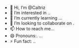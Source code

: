 - 👋 Hi, I’m @Caltriz
- 👀 I’m interested in ..
- 🌱 I’m currently learning ...
- 💞️ I’m looking to collaborate on .
- 📫 How to reach me...
- 😄 Pronouns:. ...
- ⚡ Fun fact: ..

<!---
Caltriz/Caltriz is a ✨ special ✨ repository because its `README.md` (this file) appears on your GitHub profile.
You can click the Preview link to take a look at your changes.
--->

